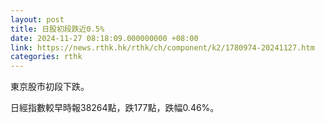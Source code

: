 ```yaml
---
layout: post
title: 日股初段跌近0.5%
date: 2024-11-27 08:18:09.000000000 +08:00
link: https://news.rthk.hk/rthk/ch/component/k2/1780974-20241127.htm
categories: rthk
---
```


東京股市初段下跌。

日經指數較早時報38264點，跌177點，跌幅0.46%。
